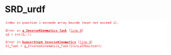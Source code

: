 # SRD_urdf

![alt text](https://github.com/jimohafeezco/SRD_urdf/blob/master/littledog/Error1_littledog.png)
